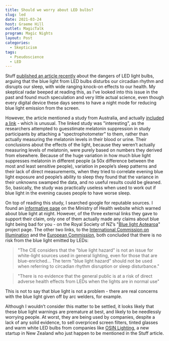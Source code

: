 ```yaml
---
title: Should we worry about LED bulbs?
slug: led
date: 2021-03-24
host: Graeme Hill
outlet: MagicTalk
program: Magic Nights
layout: Post
categories:
  - Skepticism
tags:
  - Pseudoscience
  - LED
---
```


Stuff [published an article recently](https://www.stuff.co.nz/life-style/well-good/300254567/how-energysaving-led-lights-disrupt-our-sleep) about the dangers of LED light bulbs, arguing that the blue light from LED bulbs disturbs our circadian rhythm and disrupts our sleep, with wide ranging knock-on effects to our health. My skeptical radar beeped at reading this, as I’ve looked into this issue in the past and found much speculation and very little actual science, even though every digital device these days seems to have a night mode for reducing blue light emission from the screen.

<!-- more -->

However, the article mentioned a study from Australia, and actually [included a link](https://www.nature.com/articles/s41598-020-75622-4) - which is unusual. The linked study was "interesting", as the researchers attempted to guesstimate melatonin suppression in study participants by attaching a "spectrophotometer" to them, rather than actually measuring the melatonin levels in their blood or urine. Their conclusions about the effects of the light, because they weren’t actually measuring levels of melatonin, were purely based on numbers they derived from elsewhere. Because of the huge variation in how much blue light suppresses melatonin in different people (a 50x difference between the most and least sensitive people), variation in people’s sleep patterns and their lack of direct measurements, when they tried to correlate evening blue light exposure and people’s ability to sleep they found that the variance in their unknowns swamped the data, and no useful results could be gleaned. So, basically, the study was practically useless when used to work out if blue light in the evening causes people to have worse sleep.

On top of reading this study, I searched google for reputable sources. I found an [informative page](https://www.health.govt.nz/your-health/healthy-living/environmental-health/household-items-and-electronics/blue-light-and-light-emitting-diodes-leds) on the Ministry of Health website which warned about blue light at night. However, of the three external links they gave to support their claim, only one of them actually made any claims about blue light being bad for you - on the Royal Society of NZ’s "[Blue light Aotearoa](https://www.royalsociety.org.nz/major-issues-and-projects/blue-light-aotearoa)" project page. The other two links, to the [International Commission on Illumination](https://cie.co.at/publications/position-statement-blue-light-hazard-april-23-2019) and the [European Commission](https://ec.europa.eu/health/sites/health/files/scientific_committees/docs/citizens_leds_en.pdf), both concluded that there is no risk from the blue light emitted by LEDs:

> "The CIE considers that the "blue light hazard" is not an issue for white-light sources used in general lighting, even for those that are blue-enriched… The term "blue light hazard" should not be used when referring to circadian rhythm disruption or sleep disturbance."

> "There is no evidence that the general public is at a risk of direct adverse health effects from LEDs when the lights are in normal use"

This is not to say that blue light is not a problem - there are real concerns with the blue light given off by arc welders, for example.

Although I wouldn’t consider this matter to be settled, it looks likely that these blue light warnings are premature at best, and likely to be needlessly worrying people. At worst, they are being used by companies, despite a lack of any solid evidence, to sell overpriced screen filters, tinted glasses and warm white LED bulbs from companies like [OSIN Lighting](https://osinlighting.com/), a new startup in New Zealand who just happen to be mentioned in the Stuff article.
